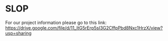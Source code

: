 # SLOP
For our project information please go to this link: https://drive.google.com/file/d/11_ItG5rErp5sI3G2CffpPbd8Nxc1HrzX/view?usp=sharing
